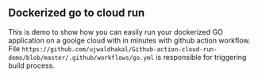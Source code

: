 ## Dockerized go to cloud run 
This is demo to show how you can easily run your dockerized GO application on a goolge cloud with in minutes with github action workflow. 
File  `https://github.com/ujwaldhakal/Github-action-cloud-run-demo/blob/master/.github/workflows/go.yml`  is responsible for triggering build process. 